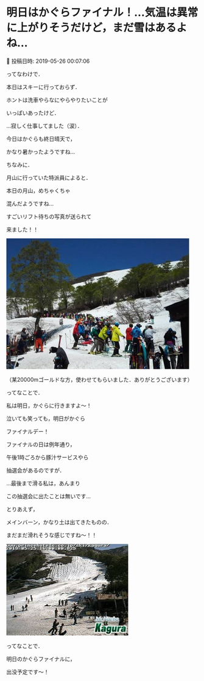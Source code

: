 # 明日はかぐらファイナル！…気温は異常に上がりそうだけど，まだ雪はあるよね…

📅 投稿日時: 2019-05-26 00:07:06

ってなわけで．


本日はスキーに行っておらず．


ホントは洗車やらなにやらやりたいことが


いっぱいあったけど．


…寂しく仕事してました（涙）．





今日はかぐらも終日晴天で，


かなり暑かったようですね…





ちなみに．


月山に行っていた特派員によると．


本日の月山，めちゃくちゃ


混んだようですね…


すごいリフト待ちの写真が送られて


来ました！！




![5a41a04a9354df4ed9d9cf3ca8e707b2.jpg](images/5a41a04a9354df4ed9d9cf3ca8e707b2.jpg)




（某20000mゴールドな方，使わせてもらいました．ありがとうございます）





ってなことで．


私は明日，かぐらに行きますよ～！


泣いても笑っても，明日がかぐら


ファイナルデー！





ファイナルの日は例年通り，


午後1時ごろから豚汁サービスやら


抽選会があるのですが．


…最後まで滑る私は，あんまり


この抽選会に出たことは無いです…





とりあえず，


メインバーン，かなり土は出てきたものの．


まだまだ滑れそうな感じですね～！！




![c2c8ca664d1c3f82382693a0781e565b.jpg](images/c2c8ca664d1c3f82382693a0781e565b.jpg)







ってなことで．


明日のかぐらファイナルに，


出没予定です～！
